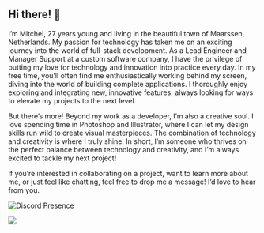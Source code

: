 ## Hi there! 👋
I’m Mitchel, 27 years young and living in the beautiful town of Maarssen, Netherlands. My passion for technology has taken me on an exciting journey into the world of full-stack development. As a Lead Engineer and Manager Support at a custom software company, I have the privilege of putting my love for technology and innovation into practice every day. In my free time, you’ll often find me enthusiastically working behind my screen, diving into the world of building complete applications. I thoroughly enjoy exploring and integrating new, innovative features, always looking for ways to elevate my projects to the next level.

But there’s more! Beyond my work as a developer, I’m also a creative soul. I love spending time in Photoshop and Illustrator, where I can let my design skills run wild to create visual masterpieces. The combination of technology and creativity is where I truly shine. In short, I’m someone who thrives on the perfect balance between technology and creativity, and I’m always excited to tackle my next project!

If you’re interested in collaborating on a project, want to learn more about me, or just feel like chatting, feel free to drop me a message! I’d love to hear from you.

[![Discord Presence](https://lanyard.cnrad.dev/api/249207931478867978?hideTimestamp=true&showDisplayName=true&idleMessage=Probably%20doing%20something%20else...&hideActivity=whenNotUsed&hideBadges=true)](https://discord.com/users/249207931478867978)

![](https://quotes-github-readme.vercel.app/api?type=horizontal&theme=tokyonight)
